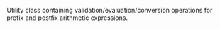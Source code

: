  Utility class containing validation/evaluation/conversion operations for prefix and postfix arithmetic expressions.
